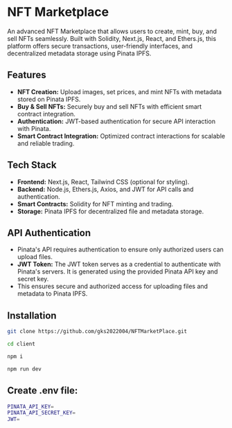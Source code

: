 # NFT Marketplace

An advanced NFT Marketplace that allows users to create, mint, buy, and sell NFTs seamlessly. Built with Solidity, Next.js, React, and Ethers.js, this platform offers secure transactions, user-friendly interfaces, and decentralized metadata storage using Pinata IPFS.

## Features

- **NFT Creation:** Upload images, set prices, and mint NFTs with metadata stored on Pinata IPFS.
- **Buy & Sell NFTs:** Securely buy and sell NFTs with efficient smart contract integration.
- **Authentication:** JWT-based authentication for secure API interaction with Pinata.
- **Smart Contract Integration:** Optimized contract interactions for scalable and reliable trading.

## Tech Stack

- **Frontend:** Next.js, React, Tailwind CSS (optional for styling).
- **Backend:** Node.js, Ethers.js, Axios, and JWT for API calls and authentication.
- **Smart Contracts:** Solidity for NFT minting and trading.
- **Storage:** Pinata IPFS for decentralized file and metadata storage.

## API Authentication

- Pinata's API requires authentication to ensure only authorized users can upload files.  
- **JWT Token:** The JWT token serves as a credential to authenticate with Pinata's servers. It is generated using the provided Pinata API key and secret key.  
- This ensures secure and authorized access for uploading files and metadata to Pinata IPFS.

## Installation

   ```bash
   git clone https://github.com/gks2022004/NFTMarketPlace.git

   cd client

   npm i

   npm run dev
   
   ```
## Create .env file:

``` bash
PINATA_API_KEY=
PINATA_API_SECRET_KEY=
JWT=
```

   
   
   
